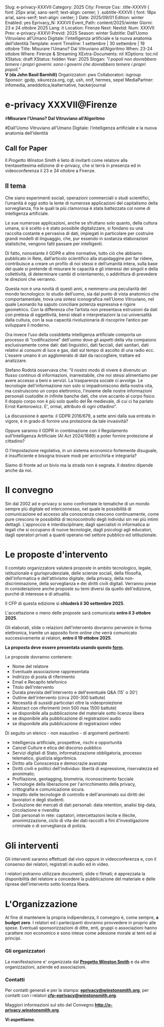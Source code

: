 Slug: e-privacy-XXXVII
Category: 2025
City: Firenze
Css: .title-XXXVII { font: 25px arial, sans-serif; text-align: center; }   .subtitle-XXXVII { font: 18px arial, sans-serif; text-align: center; }
Date: 2025/09/01
Edition: winter
Enabled: yes
Eprivacy_N: XXXVII
Event_Path: content/2025/winter
Giorni: 23 e 24 ottobre 2025
Lang: it
Location: Firenze
Next: 
Nextid: 
Num: XXXVII
Prev: e-privacy-XXXVI
Previd: 2025
Season: winter
Subtitle: Dall’Uomo Vitruviano all’Umano Digitale: l’intelligenza artificiale e la nuova anatomia dell’identità
Template: event
Timeline: 1 settembre | 30 settembre | 19 ottobre
Title: Misurare l’Umano? Dal Vitruviano all’Algoritmo
When: 23-24 ottobre
Where: Firenze & Streaming
XExtra-Documents: nil
XOptions: toc:nil
XStatus: draft
XStatus: hidden
Year: 2025
Slogan: <i>"I popoli non dovrebbero temere i propri governi: sono i governi che dovrebbero temere i propri popoli."</i><br/><b>V (da John Basil Barnhill)</b>
Organizzatori: pws
Collaboratori: isgroup
Sponsor: gpdp, sikurezza.org, cgt, ush, onif, hermes, sepel
MediaPartner: infomedia, aneddotica,lealternative, hackerjournal

# e-privacy XXXVII@Firenze

#**Misurare l’Umano? Dal Vitruviano all’Algoritmo**

#Dall’Uomo Vitruviano all’Umano Digitale: l’intelligenza artificiale e la nuova anatomia dell’identità


## Call for Paper

Il *Progetto Winston Smith* è lieto di invitarti come relatore alla
trentasettesima edizione di e-privacy, che si terrà in presenza ed in
videoconferenza il 23 e 24 ottobre a Firenze.


## Il tema

Che siano esperimenti sociali, operazioni commerciali o studi scientifici, l’umanità è oggi sotto la lente di numerose applicazioni del capitalismo della sorveglianza, fra le quali la più clamorosa è stata battezzata col nome di intelligenza artificiale.

Le sue numerose applicazioni, anche se sfruttano solo quanto, della cultura umana, si è scelto o è stato possibile digitalizzare, si fondano su una raccolta costante e pervasiva di dati, impiegati in particolare per costruire grandi modelli di linguaggio, che, pur essendo in sostanza elaborazioni statistiche, vengono fatti passare per intelligenti.

Di fatto, nonostante il GDPR e altre normative, tutto ciò che abbiamo pubblicato in Rete, dall’articolo scientifico alla stupidaggine per far ridere, contribuisce a creare un profilo di noi stessi e dell’umanità intera, sulla base del quale si pretende di misurare le capacità e gli interessi dei singoli e della collettività, di determinare cambi di orientamento, o addirittura di prevedere le direzioni che verranno.

Questa non è una novità di questi anni, e nemmeno una peculiarità del mondo tecnologico: lo studio dell’uomo, sia dal punto di vista anatomico che comportamentale, trova una sintesi iconografica nell’Uomo Vitruviano, nel quale Leonardo ha saputo conciliare potenza espressiva e rigore geometrico. Con la differenza che l’artista non presentava estrusioni da dati con pretesa di oggettività, bensì ideali e interpretazioni la cui universalità dalla cultura, con la sua capacità rivoluzionaria di riscoprire l’antico per sviluppare il moderno.

Ora invece l’uso della cosiddetta intelligenza artificiale comporta un processo di “codificazione” dell'uomo dove gli aspetti della vita compaiono esclusivamente come dati: dati linguistici, dati facciali, dati sanitari, dati relativi ai consumi di luce e gas, dati sul tempo di ascolto di una radio ecc. L'essere umano è un agglomerato di dati da raccogliere, trattare ed analizzare. 

Stefano Rodotá osservava che: “il nostro modo di vivere è divenuto un flusso continuo di informazioni, inarrestabile, che noi stessi alimentiamo per avere accesso a beni e servizi. La trasparenza sociale ci avvolge. Le tecnologie dell'informazione non solo si impadroniscono della nostra vita, ma costruiscono un corpo elettronico, l'insieme delle nostre informazioni personali custodite in infinite banche dati, che vive accanto al corpo fisico. Il doppio corpo non è più solo quello del Re medievale, di cui ci ha parlato Ernst Kantorowicz. E', ormai, attributo di ogni cittadino”.

La discussione è aperta: il GDPR 2016/679, a sette anni dalla sua entrata in vigore, è in grado di fornire una protezione da tale invasività? 

Oppure saranno il GDPR in combinazione con il Regolamento sull’Intelligenza Artificiale (AI Act 2024/1689) a poter fornire protezione al cittadino? 

O l’impostazione regolativa, in un sistema economico fortemente disuguale, è insufficiente e bisogna trovare modi per arricchirla e integrarla? 

Siamo di fronte ad un bivio ma la strada non è segnata. Il destino dipende anche da noi.


# Il convegno

Sin dal 2002 ad e-privacy si sono confrontate le tematiche di un mondo
sempre più digitale ed interconnesso, nel quale le possibilità di
comunicazione ed accesso alla conoscenza crescono continuamente, come
pure crescono le possibilità di tecnocontrollo degli individui sin nei
più intimi dettagli. L'approccio è interdisciplinare; dagli specialisti
in informatica ai legali che si occupano di nuove tecnologie, dagli
psicologi agli educatori, dagli operatori privati a quanti operano nel
settore pubblico ed istituzionale.


# Le proposte d'intervento

Il comitato organizzatore valuterà proposte in ambito tecnologico,
legale, istituzionale e giurisprudenziale, delle scienze sociali, della
filosofia, dell'informatica e dell'attivismo digitale, della privacy,
della non-discriminazione, della sorveglianza e dei diritti civili
digitali. Verranno prese in considerazione anche proposte su temi
diversi da quello dell'edizione, purché di interesse e di attualità.

Il CFP di questa edizione si **chiuderà il 30 settembre 2025**.

L'accettazione o meno delle proposte sarà comunicata **entro il 3 ottobre 2025**.

Gli elaborati, slide o relazioni dell'intervento dovranno pervenire in
forma elettronica, tramite un apposito form online che verrà comunicato
successivamente ai relatori, **entro il 19 ottobre 2025**.

**La proposta deve essere presentata usando questo
[form](https://e-privacy.winstonsmith.org/e-privacy-proposta-talk.html).**

Le proposte dovranno contenere:

-   Nome del relatore
-   Eventuale associazione rappresentata
-   Indirizzo di posta di riferimento
-   Email e Recapito telefonico
-   Titolo dell'intervento
-   Durata prevista dell'intervento e dell'eventuale Q&A (15' o 30')
-   Outline dell'intervento (circa 200-300 battute)
-   Necessità di sussidi particolari oltre la videoproiezione
-   Abstract con riferimenti (min 500 max 1500 battute)
-   se disponibile alla pubblicazione del materiale sotto licenza libera
-   se disponibile alla pubblicazione di registrazioni audio
-   se disponibile alla pubblicazione di registrazioni video

Di seguito un elenco - non esaustivo - di argomenti pertinenti:

-   Intelligenza artificiale, prospettive, rischi e opportunità
-   Cancel Culture e etica del discorso pubblico
-   Servizi digitali di Stato, informatizzazione obbligatoria, processo
    telematico, giustizia algoritmica.
-   Diritto alla Conoscenza e democrazie avanzate
-   Diritti civili e politici dell'individuo: libertà di espressione,
    riservatezza ed anonimato;
-   Profilazione, geotagging, biometria, riconoscimento facciale
-   Tecnologie della liberazione per l'arricchimento della privacy,
    crittografia e comunicazione sicura.
-   Impatto delle tecnologie di controllo e dell'anonimato sui diritti dei
    lavoratori e degli studenti.
-   Evoluzione dei mercati di dati personali: data retention, analisi
    big-data, circolazione e rivendita
-   Dati personali in rete: captatori, intercettazioni lecite e illecite,
    anonimizzazione, ciclo di vita dei dati raccolti a fini
    d'investigazione criminale o di sorveglianza di polizia.


# Gli interventi

Gli interventi saranno effettuati dal vivo oppure in videoconferenza e,
con il consenso dei relatori, registrati in audio ed in video.

I relatori potranno utilizzare documenti, slide o filmati; è apprezzata
la disponibilità del relatore a concedere la pubblicazione del materiale
e delle riprese dell'intervento sotto licenza libera.


# L'Organizzazione

Al fine di mantenere la propria indipendenza, il convegno è, come
sempre, **a budget zero**. I relatori ed i partecipanti dovranno
provvedere in proprio alle spese. Eventuali sponsorizzazioni di ditte,
enti, gruppi o associazioni hanno carattere non economico e sono intese
come adesione morale ai temi ed ai principi.


### Gli organizzatori

La manifestazione e' organizzata dal
[**Progetto Winston Smith**](http://pws.winstonsmith.org/) e da altre
organizzazioni, aziende ed associazioni.


### Contatti

Per contatti generali e per la stampa:
[**eprivacy@winstonsmith.org**](mailto:eprivacy@winstonsmith.org), per
contatti con i relatori
[**cfp-eprivacy@winstonsmith.org**](mailto:cfp-eprivacy@winstonsmith.org).

Maggiori informazioni sul sito del Convegno
[**<http://e-privacy.winstonsmith.org>**](http://e-privacy.winstonsmith.org/).

**Vi aspettiamo**.

